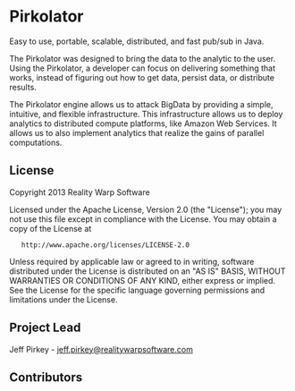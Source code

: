 # Pirkolator

Easy to use, portable, scalable, distributed, and fast pub/sub in Java.

The Pirkolator was designed to bring the data to the analytic to the user. Using the Pirkolator, a developer can focus on delivering something that works, instead of figuring out how to get data, persist data, or distribute results.

The Pirkolator engine allows us to attack BigData by providing a simple, intuitive, and flexible infrastructure. This infrastructure allows us to deploy analytics to distributed compute platforms, like Amazon Web Services. It allows us to also implement analytics that realize the gains of parallel computations.

## License

Copyright 2013 Reality Warp Software

   Licensed under the Apache License, Version 2.0 (the "License");
   you may not use this file except in compliance with the License.
   You may obtain a copy of the License at

       http://www.apache.org/licenses/LICENSE-2.0

   Unless required by applicable law or agreed to in writing, software
   distributed under the License is distributed on an "AS IS" BASIS,
   WITHOUT WARRANTIES OR CONDITIONS OF ANY KIND, either express or implied.
   See the License for the specific language governing permissions and
   limitations under the License.
   
## Project Lead

Jeff Pirkey - jeff.pirkey@realitywarpsoftware.com

## Contributors
